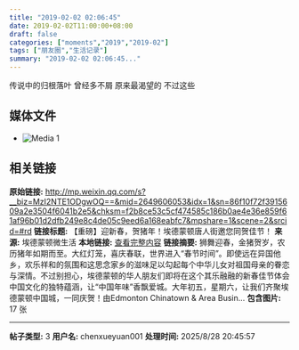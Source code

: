 ```yaml
---
title: "2019-02-02 02:06:45"
date: 2019-02-02T11:00:00+08:00
draft: false
categories: ["moments","2019","2019-02"]
tags: ["朋友圈","生活记录"]
summary: "2019-02-02 02:06:45..."
---
```


传说中的归根落叶
曾经多不屑
原来最渴望的
不过这些

## 媒体文件

- ![Media 1](/Moments/photos/2019-02-02/201902020206450.jpg)

## 相关链接

**原始链接:** http://mp.weixin.qq.com/s?__biz=MzI2NTE1ODgwOQ==&mid=2649606053&idx=1&sn=86f10f72f3915609a2e3504f6041b2e5&chksm=f2b8ce53c5cf474585c186b0ae4e36e859f61af96b01d2dfb249e8c4de05c9eed6a168eabfc7&mpshare=1&scene=2&srcid=#rd
**链接标题:** 【重磅】迎新春，贺猪年！埃德蒙顿唐人街邀您同贺佳节！
**来源:** 埃德蒙顿微生活
**本地链接:** [查看完整内容](/link_content/2019/02/2019-02-02-1/link_content/)
**链接摘要:** 狮舞迎春，金猪贺岁，农历猪年如期而至。大红灯笼，喜庆春联，世界进入“春节时间”。即使远在异国他乡，欢乐祥和的氛围和这思念家乡的滋味足以勾起每个中华儿女对祖国母亲的眷恋与深情。不过别担心，埃德蒙顿的华人朋友们即将在这个其乐融融的新春佳节体会中国文化的独特蕴涵，让“中国年味”香飘爱城。大年初五，星期六，让我们齐聚埃德蒙顿中国城，一同庆贺！由Edmonton Chinatown & Area Busin...
**包含图片:** 17 张

---

**帖子类型:** 3
**用户名:** chenxueyuan001
**处理时间:** 2025/8/28 20:45:57